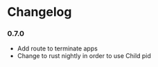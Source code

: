 # Changelog

### 0.7.0

- Add route to terminate apps
- Change to rust nightly in order to use Child pid
